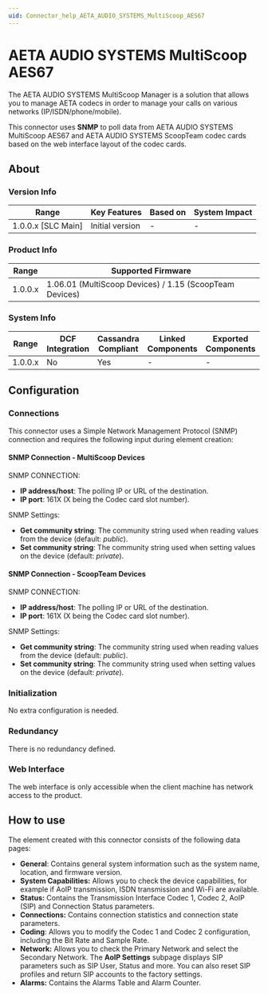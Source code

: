 ```yaml
---
uid: Connector_help_AETA_AUDIO_SYSTEMS_MultiScoop_AES67
---
```


# AETA AUDIO SYSTEMS MultiScoop AES67

The AETA AUDIO SYSTEMS MultiScoop Manager is a solution that allows you to manage AETA codecs in order to manage your calls on various networks (IP/ISDN/phone/mobile).

This connector uses **SNMP** to poll data from AETA AUDIO SYSTEMS MultiScoop AES67 and AETA AUDIO SYSTEMS ScoopTeam codec cards based on the web interface layout of the codec cards.

## About

### Version Info

| Range                | Key Features     | Based on     | System Impact     |
|----------------------|------------------|--------------|-------------------|
| 1.0.0.x \[SLC Main\] | Initial version  | \-           | \-                |

### Product Info

| **Range** | **Supported Firmware**                                  |
|-----------|---------------------------------------------------------|
| 1.0.0.x   | 1.06.01 (MultiScoop Devices) / 1.15 (ScoopTeam Devices) |

### System Info

| Range     | DCF Integration     | Cassandra Compliant     | Linked Components     | Exported Components     |
|-----------|---------------------|-------------------------|-----------------------|-------------------------|
| 1.0.0.x   | No                  | Yes                     | \-                    | \-                      |

## Configuration

### Connections

This connector uses a Simple Network Management Protocol (SNMP) connection and requires the following input during element creation:

#### SNMP Connection - MultiScoop Devices

SNMP CONNECTION:

- **IP address/host**: The polling IP or URL of the destination.
- **IP port**: 161X (X being the Codec card slot number).

SNMP Settings:

- **Get community string**: The community string used when reading values from the device (default: *public*).
- **Set community string**: The community string used when setting values on the device (default: *private*).

#### SNMP Connection - ScoopTeam Devices

SNMP CONNECTION:

- **IP address/host**: The polling IP or URL of the destination.
- **IP port**: 161X (X being the Codec card slot number).

SNMP Settings:

- **Get community string**: The community string used when reading values from the device (default: *public*).
- **Set community string**: The community string used when setting values on the device (default: *private*).

### Initialization

No extra configuration is needed.

### Redundancy

There is no redundancy defined.

### Web Interface

The web interface is only accessible when the client machine has network access to the product.

## How to use

The element created with this connector consists of the following data pages:

- **General**: Contains general system information such as the system name, location, and firmware version.
- **System Capabilities:** Allows you to check the device capabilities, for example if AoIP transmission, ISDN transmission and Wi-Fi are available.
- **Status:** Contains the Transmission Interface Codec 1, Codec 2, AoIP (SIP) and Connection Status parameters.
- **Connections:** Contains connection statistics and connection state parameters.
- **Coding**: Allows you to modify the Codec 1 and Codec 2 configuration, including the Bit Rate and Sample Rate.
- **Network:** Allows you to check the Primary Network and select the Secondary Network. The **AoIP Settings** subpage displays SIP parameters such as SIP User, Status and more. You can also reset SIP profiles and return SIP accounts to the factory settings.
- **Alarms:** Contains the Alarms Table and Alarm Counter.
